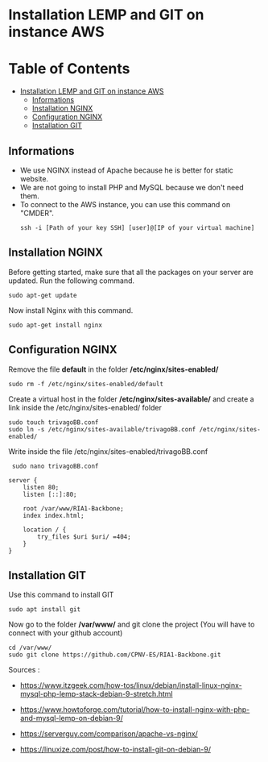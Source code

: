 
# Installation LEMP and GIT on instance AWS

<h1> Table of Contents</h1>

- [Installation LEMP and GIT on instance AWS](#installation-lemp-and-git-on-instance-aws)
  - [Informations](#informations)
  - [Installation NGINX](#installation-nginx)
  - [Configuration NGINX](#configuration-nginx)
  - [Installation GIT](#installation-git)

## Informations
- We use NGINX instead of Apache because he is better for static website.
- We are not going to install PHP and MySQL because we don't need them.
- To connect to the AWS instance, you can use this command on "CMDER".
  ```
  ssh -i [Path of your key SSH] [user]@[IP of your virtual machine]
  ```

## Installation NGINX
Before getting started, make sure that all the packages on your server are updated. Run the following command.
```
sudo apt-get update
```

Now install Nginx with this command.
```
sudo apt-get install nginx
```

## Configuration NGINX
Remove the file **default** in the folder **/etc/nginx/sites-enabled/**
```
sudo rm -f /etc/nginx/sites-enabled/default
```

Create a virtual host in the folder **/etc/nginx/sites-available/** and create a link inside the /etc/nginx/sites-enabled/ folder
```
sudo touch trivagoBB.conf
sudo ln -s /etc/nginx/sites-available/trivagoBB.conf /etc/nginx/sites-enabled/
```

Write inside the file /etc/nginx/sites-enabled/trivagoBB.conf 
```
 sudo nano trivagoBB.conf
```
```
server {
    listen 80;
    listen [::]:80;

    root /var/www/RIA1-Backbone;
    index index.html;

    location / {
        try_files $uri $uri/ =404;
    }
}
```

## Installation GIT

Use this command to install GIT 
```
sudo apt install git
```
Now go to the folder **/var/www/** and git clone the project (You will have to connect with your github account)
```
cd /var/www/
sudo git clone https://github.com/CPNV-ES/RIA1-Backbone.git
```

Sources :
- https://www.itzgeek.com/how-tos/linux/debian/install-linux-nginx-mysql-php-lemp-stack-debian-9-stretch.html
  
- https://www.howtoforge.com/tutorial/how-to-install-nginx-with-php-and-mysql-lemp-on-debian-9/
  
- https://serverguy.com/comparison/apache-vs-nginx/

- https://linuxize.com/post/how-to-install-git-on-debian-9/